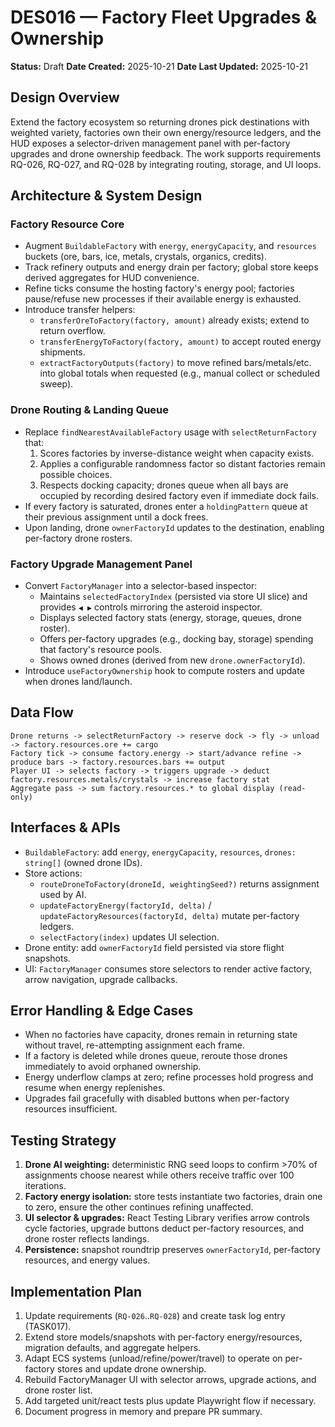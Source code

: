# DES016 — Factory Fleet Upgrades & Ownership

**Status:** Draft
**Date Created:** 2025-10-21
**Date Last Updated:** 2025-10-21

## Design Overview

Extend the factory ecosystem so returning drones pick destinations with weighted variety, factories own their own energy/resource ledgers, and the HUD exposes a selector-driven management panel with per-factory upgrades and drone ownership feedback. The work supports requirements RQ-026, RQ-027, and RQ-028 by integrating routing, storage, and UI loops.

## Architecture & System Design

### Factory Resource Core

- Augment `BuildableFactory` with `energy`, `energyCapacity`, and `resources` buckets (ore, bars, ice, metals, crystals, organics, credits).
- Track refinery outputs and energy drain per factory; global store keeps derived aggregates for HUD convenience.
- Refine ticks consume the hosting factory's energy pool; factories pause/refuse new processes if their available energy is exhausted.
- Introduce transfer helpers:
  - `transferOreToFactory(factory, amount)` already exists; extend to return overflow.
  - `transferEnergyToFactory(factory, amount)` to accept routed energy shipments.
  - `extractFactoryOutputs(factory)` to move refined bars/metals/etc. into global totals when requested (e.g., manual collect or scheduled sweep).

### Drone Routing & Landing Queue

- Replace `findNearestAvailableFactory` usage with `selectReturnFactory` that:
  1. Scores factories by inverse-distance weight when capacity exists.
  2. Applies a configurable randomness factor so distant factories remain possible choices.
  3. Respects docking capacity; drones queue when all bays are occupied by recording desired factory even if immediate dock fails.
- If every factory is saturated, drones enter a `holdingPattern` queue at their previous assignment until a dock frees.
- Upon landing, drone `ownerFactoryId` updates to the destination, enabling per-factory drone rosters.

### Factory Upgrade Management Panel

- Convert `FactoryManager` into a selector-based inspector:
  - Maintains `selectedFactoryIndex` (persisted via store UI slice) and provides `◀ ▶` controls mirroring the asteroid inspector.
  - Displays selected factory stats (energy, storage, queues, drone roster).
  - Offers per-factory upgrades (e.g., docking bay, storage) spending that factory's resource pools.
  - Shows owned drones (derived from new `drone.ownerFactoryId`).
- Introduce `useFactoryOwnership` hook to compute rosters and update when drones land/launch.

## Data Flow

```text
Drone returns -> selectReturnFactory -> reserve dock -> fly -> unload -> factory.resources.ore += cargo
Factory tick -> consume factory.energy -> start/advance refine -> produce bars -> factory.resources.bars += output
Player UI -> selects factory -> triggers upgrade -> deduct factory.resources.metals/crystals -> increase factory stat
Aggregate pass -> sum factory.resources.* to global display (read-only)
```

## Interfaces & APIs

- `BuildableFactory`: add `energy`, `energyCapacity`, `resources`, `drones: string[]` (owned drone IDs).
- Store actions:
  - `routeDroneToFactory(droneId, weightingSeed?)` returns assignment used by AI.
  - `updateFactoryEnergy(factoryId, delta)` / `updateFactoryResources(factoryId, delta)` mutate per-factory ledgers.
  - `selectFactory(index)` updates UI selection.
- Drone entity: add `ownerFactoryId` field persisted via store flight snapshots.
- UI: `FactoryManager` consumes store selectors to render active factory, arrow navigation, upgrade callbacks.

## Error Handling & Edge Cases

- When no factories have capacity, drones remain in returning state without travel, re-attempting assignment each frame.
- If a factory is deleted while drones queue, reroute those drones immediately to avoid orphaned ownership.
- Energy underflow clamps at zero; refine processes hold progress and resume when energy replenishes.
- Upgrades fail gracefully with disabled buttons when per-factory resources insufficient.

## Testing Strategy

1. **Drone AI weighting:** deterministic RNG seed loops to confirm >70% of assignments choose nearest while others receive traffic over 100 iterations.
2. **Factory energy isolation:** store tests instantiate two factories, drain one to zero, ensure the other continues refining unaffected.
3. **UI selector & upgrades:** React Testing Library verifies arrow controls cycle factories, upgrade buttons deduct per-factory resources, and drone roster reflects landings.
4. **Persistence:** snapshot roundtrip preserves `ownerFactoryId`, per-factory resources, and energy values.

## Implementation Plan

1. Update requirements (`RQ-026`..`RQ-028`) and create task log entry (TASK017).
2. Extend store models/snapshots with per-factory energy/resources, migration defaults, and aggregate helpers.
3. Adapt ECS systems (unload/refine/power/travel) to operate on per-factory stores and update drone ownership.
4. Rebuild FactoryManager UI with selector arrows, upgrade actions, and drone roster list.
5. Add targeted unit/react tests plus update Playwright flow if necessary.
6. Document progress in memory and prepare PR summary.

